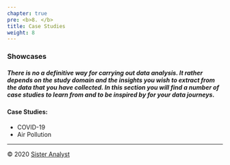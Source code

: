 ```yaml
---
chapter: true
pre: <b>8. </b>
title: Case Studies 
weight: 8
---
```


### Showcases

##### There is no a definitive way for carrying out data analysis. It rather depends on the study domain and the insights you wish to extract from the data that you have collected. In this section you will find a number of case studies to learn from and to be inspired by for your data journeys. 



#### Case Studies:

* COVID-19
* Air Pollution


-----------------------------
© 2020 [Sister Analyst](https://sisteranalyst.org)